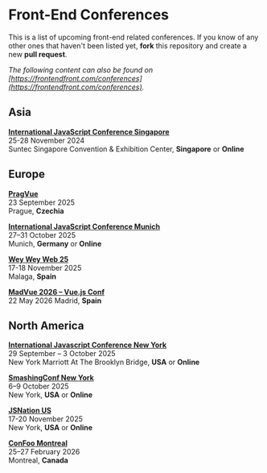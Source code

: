 # Front-End Conferences

This is a list of upcoming front-end related conferences. If you know of any other ones that haven't been listed yet, **fork** this repository and create a new **pull request**.

*The following content can also be found on [https://frontendfront.com/conferences](https://frontendfront.com/conferences).*

## Asia

[**International JavaScript Conference Singapore**](https://javascript-conference.com/singapore/)  
25-28 November 2024  
Suntec Singapore Convention & Exhibition Center, **Singapore** or **Online**

## Europe

[**PragVue**](https://pragvue.com/)  
23 September 2025  
Prague, **Czechia**

[**International JavaScript Conference Munich**](https://javascript-conference.com/munich/)  
27–31 October 2025  
Munich, **Germany** or **Online**

[**Wey Wey Web 25**](https://www.weyweyweb.com/)  
17-18 November 2025  
Malaga, **Spain**

[**MadVue 2026 – Vue.js Conf**](https://madvue.es/?utm_source=frontendfront)  
22 May 2026
Madrid, **Spain**

## North America

[**International Javascript Conference New York**](https://javascript-conference.com/new-york/)  
29 September – 3 October 2025  
New York Marriott At The Brooklyn Bridge, **USA** or **Online**

[**SmashingConf New York**](https://smashingconf.com/ny-2025/)  
6–9 October 2025  
New York, **USA** or **Online**

[**JSNation US**](https://jsnation.us/)  
17-20 November 2025  
New York, **USA** or **Online**

[**ConFoo Montreal**](https://confoo.ca/en/2026)  
25–27 February 2026  
Montreal, **Canada**
